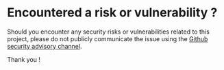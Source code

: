 # Encountered a risk or vulnerability ?
Should you encounter any security risks or vulnerabilities related to this project, please do not publicly communicate the issue using the [Github security advisory channel](https://github.com/Infineon/makers-docker/security/advisories).

Thank you !